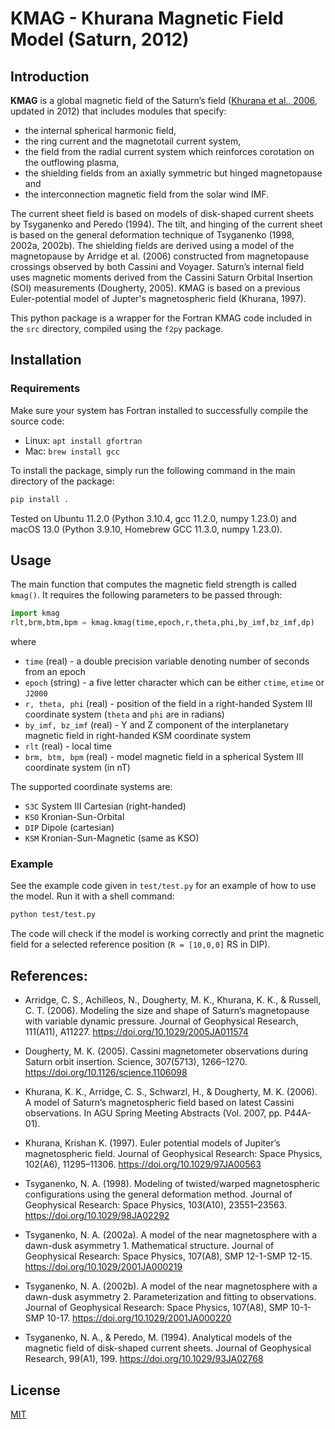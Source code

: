 # KMAG - Khurana Magnetic Field Model (Saturn, 2012)

## Introduction

**KMAG** is a global magnetic field of the Saturn’s field ([Khurana et al., 2006](https://ui.adsabs.harvard.edu/abs/2006AGUSM.P44A..01K), updated in 2012) that includes modules that specify:
* the internal spherical harmonic field,
* the ring current and the magnetotail current system,
* the field from the radial current system which reinforces corotation on the outflowing plasma,
* the shielding fields from an axially symmetric but hinged magnetopause and
* the interconnection magnetic field from the solar wind IMF.

The current sheet field is based on models of disk-shaped current sheets by Tsyganenko and Peredo (1994). The tilt, and hinging of the current sheet is based on the general deformation technique of Tsyganenko (1998, 2002a, 2002b). The shielding fields are derived using a model of the magnetopause by Arridge et al. (2006) constructed from magnetopause crossings observed by both Cassini and Voyager. Saturn’s internal field uses magnetic moments derived from the Cassini Saturn Orbital Insertion (SOI) measurements (Dougherty, 2005). KMAG is based on a previous Euler-potential model of Jupter's magnetospheric field (Khurana, 1997).

This python package is a wrapper for the Fortran KMAG code included in the `src` directory, compiled using the `f2py` package.

## Installation

### Requirements
 Make sure your system has Fortran installed to successfully compile the source code:

 * Linux: `apt install gfortran`
 * Mac: `brew install gcc`

To install the package, simply run the following command in the main directory of the package:

```bash
pip install .
```

Tested on Ubuntu 11.2.0 (Python 3.10.4, gcc 11.2.0, numpy 1.23.0) and macOS 13.0 (Python 3.9.10, Homebrew GCC 11.3.0, numpy 1.23.0). 

## Usage
The main function that computes the magnetic field strength is
called `kmag()`. It requires the following parameters to be passed through:

```python
import kmag
rlt,brm,btm,bpm = kmag.kmag(time,epoch,r,theta,phi,by_imf,bz_imf,dp)
```
where
 * `time` (real) - a double precision variable denoting number of seconds from an epoch
 * `epoch` (string) - a five letter character which can be either `ctime`, `etime` or `J2000`
 * `r, theta, phi` (real) - position of the field in a right-handed System III coordinate system (`theta` and `phi` are in radians)
 * `by_imf, bz_imf` (real) - Y and Z component of the interplanetary magnetic field in right-handed KSM coordinate system
 * `rlt` (real) - local time
 * `brm, btm, bpm` (real) - model magnetic field in a spherical System III coordinate system (in nT)

The supported coordinate systems are:
* `S3C` System III Cartesian (right-handed)
* `KSO` Kronian-Sun-Orbital
* `DIP` Dipole (cartesian)
* `KSM` Kronian-Sun-Magnetic (same as KSO)

### Example

See the example code given in `test/test.py` for an example of how to use the model. Run it with a shell command:

```bash
python test/test.py
```

The code will check if the model is working correctly and print the magnetic field for a selected reference position (`R = [10,0,0]` RS in DIP).

## References:
* Arridge, C. S., Achilleos, N., Dougherty, M. K., Khurana, K. K., & Russell, C. T. (2006). Modeling the size and shape of Saturn’s magnetopause with variable dynamic pressure. Journal of Geophysical Research, 111(A11), A11227. https://doi.org/10.1029/2005JA011574

* Dougherty, M. K. (2005). Cassini magnetometer observations during Saturn orbit insertion. Science, 307(5713), 1266–1270. https://doi.org/10.1126/science.1106098

* Khurana, K. K., Arridge, C. S., Schwarzl, H., & Dougherty, M. K. (2006). A model of Saturn’s magnetospheric field based on latest Cassini observations. In AGU Spring Meeting Abstracts (Vol. 2007, pp. P44A-01).

* Khurana, Krishan K. (1997). Euler potential models of Jupiter’s magnetospheric field. Journal of Geophysical Research: Space Physics, 102(A6), 11295–11306. https://doi.org/10.1029/97JA00563

* Tsyganenko, N. A. (1998). Modeling of twisted/warped magnetospheric configurations using the general deformation method. Journal of Geophysical Research: Space Physics, 103(A10), 23551–23563. https://doi.org/10.1029/98JA02292

* Tsyganenko, N. A. (2002a). A model of the near magnetosphere with a dawn-dusk asymmetry 1. Mathematical structure. Journal of Geophysical Research: Space Physics, 107(A8), SMP 12-1-SMP 12-15. https://doi.org/10.1029/2001JA000219

* Tsyganenko, N. A. (2002b). A model of the near magnetosphere with a dawn-dusk asymmetry 2. Parameterization and fitting to observations. Journal of Geophysical Research: Space Physics, 107(A8), SMP 10-1-SMP 10-17. https://doi.org/10.1029/2001JA000220

* Tsyganenko, N. A., & Peredo, M. (1994). Analytical models of the magnetic field of disk-shaped current sheets. Journal of Geophysical Research, 99(A1), 199. https://doi.org/10.1029/93JA02768

## License
[MIT](https://choosealicense.com/licenses/mit/)
